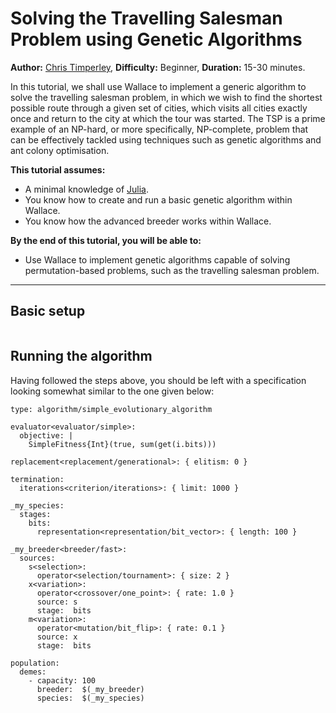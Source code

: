 # Solving the Travelling Salesman Problem using Genetic Algorithms

**Author:** [Chris Timperley](http://www.christimperley.co.uk),
**Difficulty:** Beginner,
**Duration:** 15-30 minutes.

In this tutorial, we shall use Wallace to implement a generic algorithm to
solve the travelling salesman problem, in which we wish to find the shortest
possible route through a given set of cities, which visits all cities exactly once
and return to the city at which the tour was started. The TSP is a prime example
of an NP-hard, or more specifically, NP-complete, problem that can be
effectively tackled using techniques such as genetic algorithms and ant colony
optimisation.

**This tutorial assumes:**

* A minimal knowledge of [Julia](http://julialang.org/).
* You know how to create and run a basic genetic algorithm within Wallace.
* You know how the advanced breeder works within Wallace.

**By the end of this tutorial, you will be able to:**

* Use Wallace to implement genetic algorithms capable of solving
  permutation-based problems, such as the travelling salesman problem.

--------------------------------------------------------------------------------

## Basic setup

```

```


## Running the algorithm

Having followed the steps above, you should be left with a specification looking
somewhat similar to the one given below:

```
type: algorithm/simple_evolutionary_algorithm

evaluator<evaluator/simple>:
  objective: |
    SimpleFitness{Int}(true, sum(get(i.bits)))

replacement<replacement/generational>: { elitism: 0 }

termination:
  iterations<criterion/iterations>: { limit: 1000 }

_my_species:
  stages:
    bits:
      representation<representation/bit_vector>: { length: 100 }

_my_breeder<breeder/fast>:
  sources:
    s<selection>:
      operator<selection/tournament>: { size: 2 }
    x<variation>:
      operator<crossover/one_point>: { rate: 1.0 }
      source: s
      stage:  bits
    m<variation>:
      operator<mutation/bit_flip>: { rate: 0.1 }
      source: x
      stage:  bits

population:
  demes:
    - capacity: 100
      breeder:  $(_my_breeder)
      species:  $(_my_species)
```

